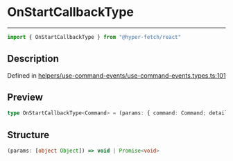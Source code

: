

# OnStartCallbackType

<div class="api-docs__separator" data-reactroot="">

---

</div><div class="api-docs__import" data-reactroot="">

```ts
import { OnStartCallbackType } from "@hyper-fetch/react"
```

</div><div class="api-docs__section">

## Description

</div><div class="api-docs__description"><span class="api-docs__do-not-parse">



</span></div><p class="api-docs__definition">

Defined in [helpers/use-command-events/use-command-events.types.ts:101](https://github.com/BetterTyped/hyper-fetch/blob/6c3eaa91/packages/react/src/helpers/use-command-events/use-command-events.types.ts#L101)

</p><div class="api-docs__section">

## Preview

</div><div class="api-docs__preview type single">

```ts
type OnStartCallbackType<Command> = (params: { command: Command; details: CommandEventDetails<Command> }) => void | Promise<void>;
```

</div><div class="api-docs__section">

## Structure

</div><div class="api-docs__returns">

```ts
(params: [object Object]) => void | Promise<void>
```

</div>